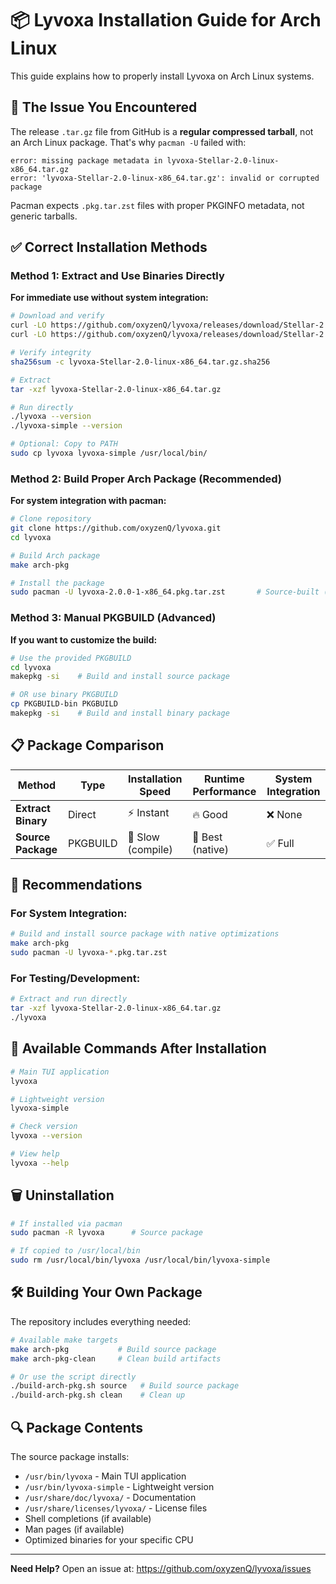 # 📦 Lyvoxa Installation Guide for Arch Linux

This guide explains how to properly install Lyvoxa on Arch Linux systems.

## 🚨 The Issue You Encountered

The release `.tar.gz` file from GitHub is a **regular compressed tarball**, not an Arch Linux package. That's why `pacman -U` failed with:

```
error: missing package metadata in lyvoxa-Stellar-2.0-linux-x86_64.tar.gz
error: 'lyvoxa-Stellar-2.0-linux-x86_64.tar.gz': invalid or corrupted package
```

Pacman expects `.pkg.tar.zst` files with proper PKGINFO metadata, not generic tarballs.

## ✅ Correct Installation Methods

### Method 1: Extract and Use Binaries Directly

**For immediate use without system integration:**

```bash
# Download and verify
curl -LO https://github.com/oxyzenQ/lyvoxa/releases/download/Stellar-2.0/lyvoxa-Stellar-2.0-linux-x86_64.tar.gz
curl -LO https://github.com/oxyzenQ/lyvoxa/releases/download/Stellar-2.0/lyvoxa-Stellar-2.0-linux-x86_64.tar.gz.sha256

# Verify integrity
sha256sum -c lyvoxa-Stellar-2.0-linux-x86_64.tar.gz.sha256

# Extract
tar -xzf lyvoxa-Stellar-2.0-linux-x86_64.tar.gz

# Run directly
./lyvoxa --version
./lyvoxa-simple --version

# Optional: Copy to PATH
sudo cp lyvoxa lyvoxa-simple /usr/local/bin/
```

### Method 2: Build Proper Arch Package (Recommended)

**For system integration with pacman:**

```bash
# Clone repository
git clone https://github.com/oxyzenQ/lyvoxa.git
cd lyvoxa

# Build Arch package
make arch-pkg

# Install the package
sudo pacman -U lyvoxa-2.0.0-1-x86_64.pkg.tar.zst       # Source-built (optimized)
```

### Method 3: Manual PKGBUILD (Advanced)

**If you want to customize the build:**

```bash
# Use the provided PKGBUILD
cd lyvoxa
makepkg -si    # Build and install source package

# OR use binary PKGBUILD
cp PKGBUILD-bin PKGBUILD
makepkg -si    # Build and install binary package
```

## 📋 Package Comparison

| Method | Type | Installation Speed | Runtime Performance | System Integration |
|--------|------|-------------------|-------------------|-------------------|
| **Extract Binary** | Direct | ⚡ Instant | 🔥 Good | ❌ None |
| **Source Package** | PKGBUILD | 🐌 Slow (compile) | 🚀 Best (native) | ✅ Full |

## 🎯 Recommendations

### For System Integration:
```bash
# Build and install source package with native optimizations
make arch-pkg
sudo pacman -U lyvoxa-*.pkg.tar.zst
```

### For Testing/Development:
```bash
# Extract and run directly
tar -xzf lyvoxa-Stellar-2.0-linux-x86_64.tar.gz
./lyvoxa
```

## 🔧 Available Commands After Installation

```bash
# Main TUI application
lyvoxa

# Lightweight version
lyvoxa-simple

# Check version
lyvoxa --version

# View help
lyvoxa --help
```

## 🗑️ Uninstallation

```bash
# If installed via pacman
sudo pacman -R lyvoxa      # Source package

# If copied to /usr/local/bin
sudo rm /usr/local/bin/lyvoxa /usr/local/bin/lyvoxa-simple
```

## 🛠️ Building Your Own Package

The repository includes everything needed:

```bash
# Available make targets
make arch-pkg           # Build source package
make arch-pkg-clean     # Clean build artifacts

# Or use the script directly
./build-arch-pkg.sh source   # Build source package
./build-arch-pkg.sh clean    # Clean up
```

## 🔍 Package Contents

The source package installs:
- `/usr/bin/lyvoxa` - Main TUI application
- `/usr/bin/lyvoxa-simple` - Lightweight version
- `/usr/share/doc/lyvoxa/` - Documentation
- `/usr/share/licenses/lyvoxa/` - License files
- Shell completions (if available)
- Man pages (if available)
- Optimized binaries for your specific CPU

---

**Need Help?** Open an issue at: https://github.com/oxyzenQ/lyvoxa/issues

